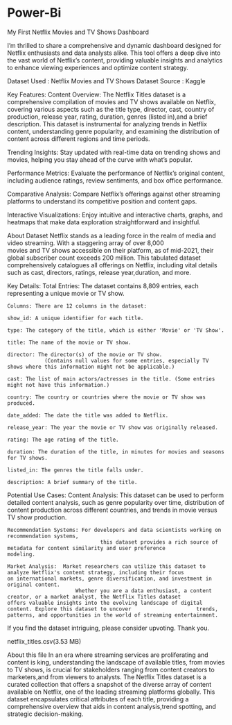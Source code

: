 # Power-Bi
My First Netflix Movies and TV Shows Dashboard

I’m thrilled to share a comprehensive and dynamic dashboard designed for Netflix enthusiasts and data analysts alike. 
This tool offers a deep dive into the vast world of Netflix’s content, 
providing valuable insights and analytics to enhance viewing experiences and optimize content strategy.

Dataset Used : Netflix Movies and TV Shows Dataset 
Source : Kaggle

Key Features:
Content Overview: The Netflix Titles dataset is a comprehensive compilation of movies and TV shows available on Netflix,
		              covering various aspects such as the title type, director, cast, country of production, release year,
		              rating, duration, genres (listed in),and a brief description.
		              This dataset is instrumental for analyzing trends in Netflix content, 
		              understanding genre popularity, and examining the distribution of content
                  across different regions and time periods.

Trending Insights: Stay updated with real-time data on trending shows and movies, 
		               helping you stay ahead of the curve with what’s popular.

Performance Metrics: Evaluate the performance of Netflix’s original content, 
	                   including audience ratings, review sentiments, and box office performance.

Comparative Analysis: Compare Netflix’s offerings against other streaming platforms to understand 
		                  its competitive position and content gaps.

Interactive Visualizations: Enjoy intuitive and interactive charts, graphs, 
			                      and heatmaps that make data exploration straightforward and insightful.

About Dataset
    Netflix stands as a leading force in the realm of media and video streaming. With a staggering array of over 8,000     
    movies and TV shows accessible on their platform, as of mid-2021, their global subscriber count exceeds 200 million. 
    This tabulated dataset comprehensively catalogues all offerings on Netflix, including vital details such as cast, 
    directors, ratings, release year,duration, and more.
    
Key Details:
	Total Entries: The dataset contains 8,809 entries, each representing a unique movie or TV show.

	Columns: There are 12 columns in the dataset:

	show_id: A unique identifier for each title.

	type: The category of the title, which is either 'Movie' or 'TV Show'.

	title: The name of the movie or TV show.

	director: The director(s) of the movie or TV show.
		        (Contains null values for some entries, especially TV shows where this information might not be applicable.)

	cast: The list of main actors/actresses in the title. (Some entries might not have this information.)

	country: The country or countries where the movie or TV show was produced.

	date_added: The date the title was added to Netflix.

	release_year: The year the movie or TV show was originally released.

	rating: The age rating of the title.

	duration: The duration of the title, in minutes for movies and seasons for TV shows.

	listed_in: The genres the title falls under.

	description: A brief summary of the title.

Potential Use Cases:
	Content Analysis: This dataset can be used to perform detailed content analysis, 
			              such as genre popularity over time, distribution of content production
			              across different countries, and trends in movie versus TV show production.
                 
	Recommendation Systems: For developers and data scientists working on recommendation systems,
 				                  this dataset provides a rich source of metadata for content similarity and user preference                                   modeling.

	Market Analysis:  Market researchers can utilize this dataset to analyze Netflix's content strategy, including their focus                     on international markets, genre diversification, and investment in original content.
			              Whether you are a data enthusiast, a content creator, or a market analyst, the Netflix Titles dataset                        offers valuable insights into the evolving landscape of digital content. Explore this dataset to uncover                     trends, patterns, and opportunities in the world of streaming entertainment.

If you find the dataset intriguing, please consider upvoting. Thank you.

netflix_titles.csv(3.53 MB)

About this file
In an era where streaming services are proliferating and content is king,
understanding the landscape of available titles, from movies to TV shows,
is crucial for stakeholders ranging from content creators to marketers,and from viewers to analysts. 
The Netflix Titles dataset is a curated collection that offers a snapshot 
of the diverse array of content available on Netflix, one of the leading streaming platforms globally.
This dataset encapsulates critical attributes of each title, providing a comprehensive overview that 
aids in content analysis,trend spotting, and strategic decision-making.
